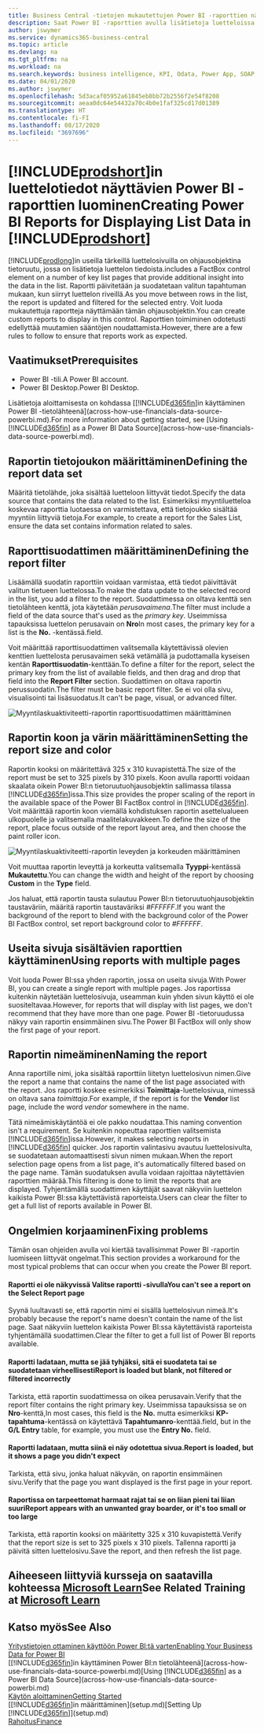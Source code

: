 ```yaml
---
title: Business Central -tietojen mukautettujen Power BI -raporttien näyttäminen | Microsoft Docs
description: Saat Power BI -raporttien avulla lisätietoja luetteloissa olevista tiedoista.
author: jswymer
ms.service: dynamics365-business-central
ms.topic: article
ms.devlang: na
ms.tgt_pltfrm: na
ms.workload: na
ms.search.keywords: business intelligence, KPI, Odata, Power App, SOAP, analysis
ms.date: 04/01/2020
ms.author: jswymer
ms.openlocfilehash: 5d3acaf05952a61845eb8bb72b2556f2e54f8208
ms.sourcegitcommit: aeaa0dc64e54432a70c4b0e1faf325cd17d01389
ms.translationtype: HT
ms.contentlocale: fi-FI
ms.lasthandoff: 08/17/2020
ms.locfileid: "3697696"
---
```

# <a name="creating-power-bi-reports-for-displaying-list-data-in-prodshort"></a><span data-ttu-id="b27d2-103">[!INCLUDE[prodshort](includes/prodshort.md)]in luettelotiedot näyttävien Power BI -raporttien luominen</span><span class="sxs-lookup"><span data-stu-id="b27d2-103">Creating Power BI Reports for Displaying List Data in [!INCLUDE[prodshort](includes/prodshort.md)]</span></span>

[!INCLUDE[prodlong](includes/prodlong.md)]<span data-ttu-id="b27d2-104">in useilla tärkeillä luettelosivuilla on ohjausobjektina tietoruutu, jossa on lisätietoja luettelon tiedoista.</span><span class="sxs-lookup"><span data-stu-id="b27d2-104">includes a FactBox control element on a number of key list pages that provide additional insight into the data in the list.</span></span> <span data-ttu-id="b27d2-105">Raportti päivitetään ja suodatetaan valitun tapahtuman mukaan, kun siirryt luettelon riveillä.</span><span class="sxs-lookup"><span data-stu-id="b27d2-105">As you move between rows in the list, the report is updated and filtered for the selected entry.</span></span> <span data-ttu-id="b27d2-106">Voit luoda mukautettuja raportteja näyttämään tämän ohjausobjektin.</span><span class="sxs-lookup"><span data-stu-id="b27d2-106">You can create custom reports to display in this control.</span></span> <span data-ttu-id="b27d2-107">Raporttien toimiminen odotetusti edellyttää muutamien sääntöjen noudattamista.</span><span class="sxs-lookup"><span data-stu-id="b27d2-107">However, there are a few rules to follow to ensure that reports work as expected.</span></span>  

## <a name="prerequisites"></a><span data-ttu-id="b27d2-108">Vaatimukset</span><span class="sxs-lookup"><span data-stu-id="b27d2-108">Prerequisites</span></span>

- <span data-ttu-id="b27d2-109">Power BI -tili.</span><span class="sxs-lookup"><span data-stu-id="b27d2-109">A Power BI account.</span></span>
- <span data-ttu-id="b27d2-110">Power BI Desktop.</span><span class="sxs-lookup"><span data-stu-id="b27d2-110">Power BI Desktop.</span></span>

<span data-ttu-id="b27d2-111">Lisätietoja aloittamisesta on kohdassa [[!INCLUDE[d365fin](includes/d365fin_md.md)]in käyttäminen Power BI -tietolähteenä](across-how-use-financials-data-source-powerbi.md).</span><span class="sxs-lookup"><span data-stu-id="b27d2-111">For more information about getting started, see [Using [!INCLUDE[d365fin](includes/d365fin_md.md)] as a Power BI Data Source](across-how-use-financials-data-source-powerbi.md).</span></span>

## <a name="defining-the-report-data-set"></a><span data-ttu-id="b27d2-112">Raportin tietojoukon määrittäminen</span><span class="sxs-lookup"><span data-stu-id="b27d2-112">Defining the report data set</span></span>

<span data-ttu-id="b27d2-113">Määritä tietolähde, joka sisältää luetteloon liittyvät tiedot.</span><span class="sxs-lookup"><span data-stu-id="b27d2-113">Specify the data source that contains the data related to the list.</span></span> <span data-ttu-id="b27d2-114">Esimerkiksi myyntiluetteloa koskevaa raporttia luotaessa on varmistettava, että tietojoukko sisältää myyntiin liittyviä tietoja.</span><span class="sxs-lookup"><span data-stu-id="b27d2-114">For example, to create a report for the Sales List, ensure the data set contains information related to sales.</span></span>  

## <a name="defining-the-report-filter"></a><span data-ttu-id="b27d2-115">Raporttisuodattimen määrittäminen</span><span class="sxs-lookup"><span data-stu-id="b27d2-115">Defining the report filter</span></span>

<span data-ttu-id="b27d2-116">Lisäämällä suodatin raporttiin voidaan varmistaa, että tiedot päivittävät valitun tietueen luettelossa.</span><span class="sxs-lookup"><span data-stu-id="b27d2-116">To make the data update to the selected record in the list, you add a filter to the report.</span></span> <span data-ttu-id="b27d2-117">Suodattimessa on oltava kenttä sen tietolähteen kenttä, jota käytetään *perusavaimena*.</span><span class="sxs-lookup"><span data-stu-id="b27d2-117">The filter must include a field of the data source that's used as the *primary key*.</span></span> <span data-ttu-id="b27d2-118">Useimmissa tapauksissa luettelon perusavain on **Nro**</span><span class="sxs-lookup"><span data-stu-id="b27d2-118">In most cases, the primary key for a list is the **No.**</span></span> <span data-ttu-id="b27d2-119">-kentässä.</span><span class="sxs-lookup"><span data-stu-id="b27d2-119">field.</span></span>

<span data-ttu-id="b27d2-120">Voit määrittää raporttisuodattimen valitsemalla käytettävissä olevien kenttien luettelosta perusavaimen sekä vetämällä ja pudottamalla kyseisen kentän **Raporttisuodatin**-kenttään.</span><span class="sxs-lookup"><span data-stu-id="b27d2-120">To define a filter for the report, select the primary key from the list of available fields, and then drag and drop that field into the **Report Filter** section.</span></span> <span data-ttu-id="b27d2-121">Suodattimen on oltava raportin perussuodatin.</span><span class="sxs-lookup"><span data-stu-id="b27d2-121">The filter must be basic report filter.</span></span> <span data-ttu-id="b27d2-122">Se ei voi olla sivu, visualisointi tai lisäsuodatus.</span><span class="sxs-lookup"><span data-stu-id="b27d2-122">It can't be page, visual, or advanced filter.</span></span> 

![Myyntilaskuaktiviteetti-raportin raporttisuodattimen määrittäminen](./media/across-how-use-powerbi-reports-factbox/financials-powerbi-report-filter.png)

## <a name="setting-the-report-size-and-color"></a><span data-ttu-id="b27d2-124">Raportin koon ja värin määrittäminen</span><span class="sxs-lookup"><span data-stu-id="b27d2-124">Setting the report size and color</span></span>

<span data-ttu-id="b27d2-125">Raportin kooksi on määritettävä 325 x 310 kuvapistettä.</span><span class="sxs-lookup"><span data-stu-id="b27d2-125">The size of the report must be set to 325 pixels by 310 pixels.</span></span> <span data-ttu-id="b27d2-126">Koon avulla raportti voidaan skaalata oikein Power BI:n tietoruutuohjausobjektin sallimassa tilassa [!INCLUDE[d365fin](includes/d365fin_md.md)]issa.</span><span class="sxs-lookup"><span data-stu-id="b27d2-126">This size provides the proper scaling of the report in the available space of the Power BI FactBox control in [!INCLUDE[d365fin](includes/d365fin_md.md)].</span></span> <span data-ttu-id="b27d2-127">Voit määrittää raportin koon viemällä kohdistuksen raportin asettelualueen ulkopuolelle ja valitsemalla maalitelakuvakkeen.</span><span class="sxs-lookup"><span data-stu-id="b27d2-127">To define the size of the report, place focus outside of the report layout area, and then choose the paint roller icon.</span></span>

![Myyntilaskuaktiviteetti-raportin leveyden ja korkeuden määrittäminen](./media/across-how-use-powerbi-reports-factbox/financials-powerbi-report-sizing.png)

<span data-ttu-id="b27d2-129">Voit muuttaa raportin leveyttä ja korkeutta valitsemalla **Tyyppi**-kentässä **Mukautettu**.</span><span class="sxs-lookup"><span data-stu-id="b27d2-129">You can change the width and height of the report by choosing **Custom** in the **Type** field.</span></span>

<span data-ttu-id="b27d2-130">Jos haluat, että raportin tausta sulautuu Power BI:n tietoruutuohjausobjektin taustaväriin, määritä raportin taustaväriksi *#FFFFFF*.</span><span class="sxs-lookup"><span data-stu-id="b27d2-130">If you want the background of the report to blend with the background color of the Power BI FactBox control, set report background color to *#FFFFFF*.</span></span> 

## <a name="using-reports-with-multiple-pages"></a><span data-ttu-id="b27d2-131">Useita sivuja sisältävien raporttien käyttäminen</span><span class="sxs-lookup"><span data-stu-id="b27d2-131">Using reports with multiple pages</span></span>

<span data-ttu-id="b27d2-132">Voit luoda Power BI:ssa yhden raportin, jossa on useita sivuja.</span><span class="sxs-lookup"><span data-stu-id="b27d2-132">With Power BI, you can create a single report with multiple pages.</span></span> <span data-ttu-id="b27d2-133">Jos raportissa kuitenkin näytetään luettelosivuja, useamman kuin yhden sivun käyttö ei ole suositeltavaa.</span><span class="sxs-lookup"><span data-stu-id="b27d2-133">However, for reports that will display with list pages, we don't recommend that they have more than one page.</span></span> <span data-ttu-id="b27d2-134">Power BI -tietoruudussa näkyy vain raportin ensimmäinen sivu.</span><span class="sxs-lookup"><span data-stu-id="b27d2-134">The Power BI FactBox will only show the first page of your report.</span></span>

## <a name="naming-the-report"></a><span data-ttu-id="b27d2-135">Raportin nimeäminen</span><span class="sxs-lookup"><span data-stu-id="b27d2-135">Naming the report</span></span>

<span data-ttu-id="b27d2-136">Anna raportille nimi, joka sisältää raporttiin liitetyn luettelosivun nimen.</span><span class="sxs-lookup"><span data-stu-id="b27d2-136">Give the report a name that contains the name of the list page associated with the report.</span></span> <span data-ttu-id="b27d2-137">Jos raportti koskee esimerkiksi **Toimittaja**-luettelosivua, nimessä on oltava sana *toimittaja*.</span><span class="sxs-lookup"><span data-stu-id="b27d2-137">For example, if the report is for the **Vendor** list page, include the word *vendor* somewhere in the name.</span></span>  

<span data-ttu-id="b27d2-138">Tätä nimeämiskäytäntöä ei ole pakko noudattaa.</span><span class="sxs-lookup"><span data-stu-id="b27d2-138">This naming convention isn't a requirement.</span></span> <span data-ttu-id="b27d2-139">Se kuitenkin nopeuttaa raporttien valitsemista [!INCLUDE[d365fin](includes/d365fin_md.md)]issa.</span><span class="sxs-lookup"><span data-stu-id="b27d2-139">However, it makes selecting reports in [!INCLUDE[d365fin](includes/d365fin_md.md)] quicker.</span></span> <span data-ttu-id="b27d2-140">Jos raportin valintasivu avautuu luettelosivulta, se suodatetaan automaattisesti sivun nimen mukaan.</span><span class="sxs-lookup"><span data-stu-id="b27d2-140">When the report selection page opens from a list page, it's automatically filtered based on the page name.</span></span> <span data-ttu-id="b27d2-141">Tämän suodatuksen avulla voidaan rajoittaa näytettävien raporttien määrää.</span><span class="sxs-lookup"><span data-stu-id="b27d2-141">This filtering is done to limit the reports that are displayed.</span></span> <span data-ttu-id="b27d2-142">Tyhjentämällä suodattimen käyttäjät saavat näkyviin luettelon kaikista Power BI:ssa käytettävistä raporteista.</span><span class="sxs-lookup"><span data-stu-id="b27d2-142">Users can clear the filter to get a full list of reports available in Power BI.</span></span>  

## <a name="fixing-problems"></a><span data-ttu-id="b27d2-143">Ongelmien korjaaminen</span><span class="sxs-lookup"><span data-stu-id="b27d2-143">Fixing problems</span></span>

<span data-ttu-id="b27d2-144">Tämän osan ohjeiden avulla voi kiertää tavallisimmat Power BI -raportin luomiseen liittyvät ongelmat.</span><span class="sxs-lookup"><span data-stu-id="b27d2-144">This section provides a workaround for the most typical problems that can occur when you create the Power BI report.</span></span>  

#### <a name="you-cant-see-a-report-on-the-select-report-page"></a><span data-ttu-id="b27d2-145">Raportti ei ole näkyvissä Valitse raportti -sivulla</span><span class="sxs-lookup"><span data-stu-id="b27d2-145">You can't see a report on the Select Report page</span></span>

<span data-ttu-id="b27d2-146">Syynä luultavasti se, että raportin nimi ei sisällä luettelosivun nimeä.</span><span class="sxs-lookup"><span data-stu-id="b27d2-146">It's probably because the report's name doesn't contain the name of the list page.</span></span> <span data-ttu-id="b27d2-147">Saat näkyviin luettelon kaikista Power BI:ssa käytettävistä raporteista tyhjentämällä suodattimen.</span><span class="sxs-lookup"><span data-stu-id="b27d2-147">Clear the filter to get a full list of Power BI reports available.</span></span>  

#### <a name="report-is-loaded-but-blank-not-filtered-or-filtered-incorrectly"></a><span data-ttu-id="b27d2-148">Raportti ladataan, mutta se jää tyhjäksi, sitä ei suodateta tai se suodatetaan virheellisesti</span><span class="sxs-lookup"><span data-stu-id="b27d2-148">Report is loaded but blank, not filtered or filtered incorrectly</span></span>

<span data-ttu-id="b27d2-149">Tarkista, että raportin suodattimessa on oikea perusavain.</span><span class="sxs-lookup"><span data-stu-id="b27d2-149">Verify that the report filter contains the right primary key.</span></span> <span data-ttu-id="b27d2-150">Useimmissa tapauksissa se on **Nro**-kenttä,</span><span class="sxs-lookup"><span data-stu-id="b27d2-150">In most cases, this field is the **No.**</span></span> <span data-ttu-id="b27d2-151">mutta esimerkiksi **KP-tapahtuma**-kentässä on käytettävä **Tapahtumanro**-kenttää.</span><span class="sxs-lookup"><span data-stu-id="b27d2-151">field, but in the **G/L Entry** table, for example, you must use the **Entry No.** field.</span></span>

#### <a name="report-is-loaded-but-it-shows-a-page-you-didnt-expect"></a><span data-ttu-id="b27d2-152">Raportti ladataan, mutta siinä ei näy odotettua sivua.</span><span class="sxs-lookup"><span data-stu-id="b27d2-152">Report is loaded, but it shows a page you didn't expect</span></span>

<span data-ttu-id="b27d2-153">Tarkista, että sivu, jonka haluat näkyvän, on raportin ensimmäinen sivu.</span><span class="sxs-lookup"><span data-stu-id="b27d2-153">Verify that the page you want displayed is the first page in your report.</span></span>  

#### <a name="report-appears-with-an-unwanted-gray-boarder-or-its-too-small-or-too-large"></a><span data-ttu-id="b27d2-154">Raportissa on tarpeettomat harmaat rajat tai se on liian pieni tai liian suuri</span><span class="sxs-lookup"><span data-stu-id="b27d2-154">Report appears with an unwanted gray boarder, or it's too small or too large</span></span>

<span data-ttu-id="b27d2-155">Tarkista, että raportin kooksi on määritetty 325 x 310 kuvapistettä.</span><span class="sxs-lookup"><span data-stu-id="b27d2-155">Verify that the report size is set to 325 pixels x 310 pixels.</span></span> <span data-ttu-id="b27d2-156">Tallenna raportti ja päivitä sitten luettelosivu.</span><span class="sxs-lookup"><span data-stu-id="b27d2-156">Save the report, and then refresh the list page.</span></span>  

## <a name="see-related-training-at-microsoft-learn"></a><span data-ttu-id="b27d2-157">Aiheeseen liittyviä kursseja on saatavilla kohteessa [Microsoft Learn](/learn/modules/configure-powerbi-excel-dynamics-365-business-central/index)</span><span class="sxs-lookup"><span data-stu-id="b27d2-157">See Related Training at [Microsoft Learn](/learn/modules/configure-powerbi-excel-dynamics-365-business-central/index)</span></span>

## <a name="see-also"></a><span data-ttu-id="b27d2-158">Katso myös</span><span class="sxs-lookup"><span data-stu-id="b27d2-158">See Also</span></span>

[<span data-ttu-id="b27d2-159">Yritystietojen ottaminen käyttöön Power BI:tä varten</span><span class="sxs-lookup"><span data-stu-id="b27d2-159">Enabling Your Business Data for Power BI</span></span>](admin-powerbi.md)  
<span data-ttu-id="b27d2-160">[[!INCLUDE[d365fin](includes/d365fin_md.md)]in käyttäminen Power BI:n tietolähteenä](across-how-use-financials-data-source-powerbi.md)</span><span class="sxs-lookup"><span data-stu-id="b27d2-160">[Using [!INCLUDE[d365fin](includes/d365fin_md.md)] as a Power BI Data Source](across-how-use-financials-data-source-powerbi.md)</span></span>  
[<span data-ttu-id="b27d2-161">Käytön aloittaminen</span><span class="sxs-lookup"><span data-stu-id="b27d2-161">Getting Started</span></span>](product-get-started.md)  
<span data-ttu-id="b27d2-162">[[!INCLUDE[d365fin](includes/d365fin_md.md)]in määrittäminen](setup.md)</span><span class="sxs-lookup"><span data-stu-id="b27d2-162">[Setting Up [!INCLUDE[d365fin](includes/d365fin_md.md)]](setup.md)</span></span>  
[<span data-ttu-id="b27d2-163">Rahoitus</span><span class="sxs-lookup"><span data-stu-id="b27d2-163">Finance</span></span>](finance.md)  
